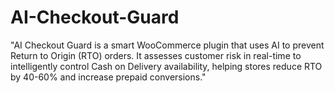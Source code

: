 # AI-Checkout-Guard
"AI Checkout Guard is a smart WooCommerce plugin that uses AI to prevent Return to Origin (RTO) orders. It assesses customer risk in real-time to intelligently control Cash on Delivery availability, helping stores reduce RTO by 40-60% and increase prepaid conversions."
